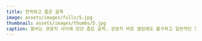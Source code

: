 ```yaml
---
title: 한적하고 좁은 골목
image: assets/images/fulls/5.jpg
thumbnail: assets/images/thumbs/5.jpg
caption: 붐비는 관광지 사이에 있던 좁은 골목, 관광지 바로 옆임에도 불구하고 일반적인 일본의 주택가처럼 조용했다.
---
```

